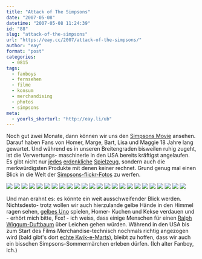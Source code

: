 ```yaml
---
title: "Attack of The Simpsons"
date: "2007-05-08"
datetime: "2007-05-08 11:24:39"
id: "88"
slug: "attack-of-the-simpsons"
url: "https://eay.cc/2007/attack-of-the-simpsons/"
author: "eay"
format: "post"
categories:
  - 0815
tags:
  - fanboys
  - fernsehen
  - filme
  - konsum
  - merchandising
  - photos
  - simpsons
meta:
  - yourls_shorturl: "http://eay.li/ub"
---
```


Noch gut zwei Monate, dann können wir uns den [Simpsons Movie](http://www.simpsonsmovie.com/) ansehen. Darauf haben Fans von Homer, Marge, Bart, Lisa und Maggie 18 Jahre lang gewartet. Und während es in unseren Breitengraden bisweilen ruhig zugeht, ist die Verwertungs- maschinerie in den USA bereits kräftigst angelaufen. Es gibt nicht nur [jedes](http://www.flickr.com/photos/retrocactus/426110776/) [erdenkliche](http://www.flickr.com/photos/retrocactus/426110518/) [Spielzeug](http://www.flickr.com/photos/retrocactus/426107919/), sondern auch die merkwürdigsten Produkte mit denen keiner rechnet. Grund genug mal einen Blick in die Welt der [Simpsons-flickr-Fotos](http://www.flickr.com/photos/tags/simpsons/) zu werfen.

[![](http://farm1.static.flickr.com/173/460371123_192192f2ab_s.jpg)](http://www.flickr.com/photos/76529054@N00/460371123/) [![](http://farm1.static.flickr.com/221/487780111_a4197f99e2_s.jpg)](http://www.flickr.com/photos/victor_lee/487780111/) [![](http://farm1.static.flickr.com/227/481073038_58a6dcc403_s.jpg)](http://www.flickr.com/photos/jozinick/481073038/) [![](http://farm1.static.flickr.com/230/482044627_6023715d53_s.jpg)](http://www.flickr.com/photos/archiemcphee/482044627/) [![](http://farm1.static.flickr.com/185/480898605_d30156d929_s.jpg)](http://www.flickr.com/photos/schnaars/480898605/) [![](http://farm1.static.flickr.com/208/449390428_698070acb2_s.jpg)](http://www.flickr.com/photos/monkehhugger/449390428/) [![](http://farm1.static.flickr.com/196/478802351_289129c368_s.jpg)](http://www.flickr.com/photos/fabricio/478802351/) [![](http://farm1.static.flickr.com/228/464227056_e652916bbc_s.jpg)](http://www.flickr.com/photos/aadsm/464227056/) [![](http://farm1.static.flickr.com/185/464227302_6f1110b555_s.jpg)](http://www.flickr.com/photos/aadsm/464227302/) [![](http://farm1.static.flickr.com/180/464885751_b0b62961fc_s.jpg)](http://www.flickr.com/photos/bachifu/464885751/) [![](http://farm1.static.flickr.com/184/455368758_b1d8a757e6_s.jpg)](http://www.flickr.com/photos/kingsuperspecial/455368758/) [![](http://farm1.static.flickr.com/231/469332635_86ae405aa8_s.jpg)](http://www.flickr.com/photos/ozzdo/469332635/) [![](http://farm1.static.flickr.com/102/292015821_dc3de0244d_s.jpg)](http://www.flickr.com/photos/1773/292015821/) [![](http://farm1.static.flickr.com/30/99042291_baf99be325_s.jpg)](http://www.flickr.com/photos/dogmatic/99042291/) [![](http://farm1.static.flickr.com/21/26696972_e06b55e68e_s.jpg)](http://www.flickr.com/photos/52878org/26696972/) [![](http://farm1.static.flickr.com/63/202771192_abb0ec9517_s.jpg)](http://www.flickr.com/photos/aed/202771192/) [![](http://farm1.static.flickr.com/47/112502298_2aee900042_s.jpg)](http://www.flickr.com/photos/sinja/112502298/) [![](http://farm1.static.flickr.com/51/178828169_26f8512adf_s.jpg)](http://www.flickr.com/photos/katyiana/178828169/) [![](http://farm1.static.flickr.com/70/201443673_ece0807780_s.jpg)](http://www.flickr.com/photos/neven/201443673/) [![](http://farm1.static.flickr.com/19/106677946_38ef08fc2a_s.jpg)](http://www.flickr.com/photos/orbz/106677946/) [![](http://farm1.static.flickr.com/67/158097988_d4a700103c_s.jpg)](http://www.flickr.com/photos/fabfel/158097988/) [![](http://farm1.static.flickr.com/66/164505227_d5d0aa5e66_s.jpg)](http://www.flickr.com/photos/ericinsf/164505227/) [![](http://farm1.static.flickr.com/162/396605120_9f56cce22c_s.jpg)](http://www.flickr.com/photos/tiarafoto/396605120/) [![](http://farm1.static.flickr.com/167/419391456_a3f3c88929_s.jpg)](http://www.flickr.com/photos/calistan/419391456/)

Und man erahnt es: es könnte ein weit ausschweifender Blick werden. Nichtsdesto- trotz wollen wir auch hierzulande gelbe Hände in den Himmel ragen sehen, [gelbes Uno](http://www.flickr.com/photos/76529054@N00/460371123/) spielen, Homer- Kuchen und Kekse verdauen und - erhört mich bitte, Fox! - ich weiss, dass einige Menschen für einen [Ralph Wiggum-Duftbaum](http://www.flickr.com/photos/neven/201443673/) über Leichen gehen würden. Während in den USA bis zum Start des Films Merchandise-technisch nochmals richtig angezogen wird (bald gibt's dort [echte Kwik-e-Marts](http://www.intro.de/news/23040457)), bleibt zu hoffen, dass wir auch ein bisschen Simpsons-Sommermärchen erleben dürfen. (Ich alter Fanboy, ich.)

